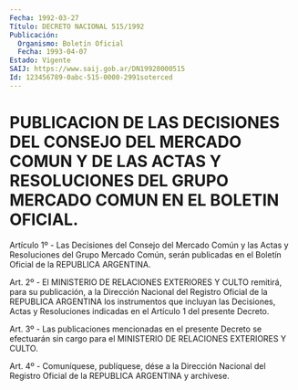 ```yaml
---
Fecha: 1992-03-27
Título: DECRETO NACIONAL 515/1992
Publicación:
  Organismo: Boletín Oficial
  Fecha: 1993-04-07
Estado: Vigente
SAIJ: https://www.saij.gob.ar/DN19920000515
Id: 123456789-0abc-515-0000-2991soterced
---
```

# PUBLICACION DE LAS DECISIONES DEL CONSEJO DEL MERCADO COMUN Y DE LAS ACTAS Y RESOLUCIONES DEL GRUPO MERCADO COMUN EN EL BOLETIN OFICIAL.

<a id="1"></a>
Artículo 1º - Las Decisiones del Consejo del Mercado Común y las Actas y  Resoluciones del Grupo Mercado Común, serán publicadas en el Boletín Oficial de la REPUBLICA ARGENTINA.

<a id="2"></a>
Art. 2º - El MINISTERIO DE RELACIONES EXTERIORES Y CULTO remitirá, para su publicación, a la Dirección Nacional del Registro Oficial de la REPUBLICA  ARGENTINA los instrumentos que incluyan las Decisiones, Actas y Resoluciones indicadas en el Artículo 1 del presente Decreto.

<a id="3"></a>
Art. 3º - Las publicaciones mencionadas en el presente Decreto se efectuarán sin cargo para el MINISTERIO DE RELACIONES EXTERIORES Y CULTO.

<a id="4"></a>
Art. 4º - Comuníquese, publíquese, dése a la Dirección Nacional del Registro  Oficial de la REPUBLICA ARGENTINA y archívese.